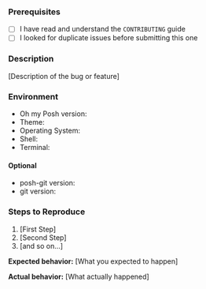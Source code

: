 ### Prerequisites

- [ ] I have read and understand the `CONTRIBUTING` guide
- [ ] I looked for duplicate issues before submitting this one

### Description

[Description of the bug or feature]

### Environment

- Oh my Posh version:
- Theme:
- Operating System:
- Shell:
- Terminal:
  
#### Optional

- posh-git version:
- git version:

### Steps to Reproduce

1. [First Step]
2. [Second Step]
3. [and so on...]

**Expected behavior:** [What you expected to happen]

**Actual behavior:** [What actually happened]
